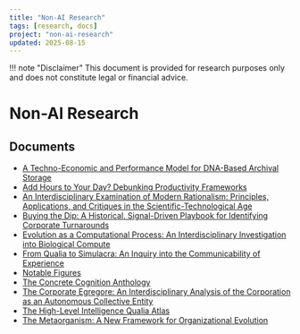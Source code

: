 ```yaml
---
title: "Non-AI Research"
tags: [research, docs]
project: "non-ai-research"
updated: 2025-08-15
---
```


!!! note "Disclaimer"
    This document is provided for research purposes only and does not constitute legal or financial advice.

# Non-AI Research

## Documents
- [A Techno-Economic and Performance Model for DNA-Based Archival Storage](dna-archival-storage-tepm.md)
- [Add Hours to Your Day? Debunking Productivity Frameworks](add-hours-to-your-day.md)
- [An Interdisciplinary Examination of Modern Rationalism: Principles, Applications, and Critiques in the Scientific-Technological Age](modern-rationalism.md)
- [Buying the Dip: A Historical, Signal-Driven Playbook for Identifying Corporate Turnarounds](buying-the-dip-playbook.md)
- [Evolution as a Computational Process: An Interdisciplinary Investigation into Biological Compute](evolution-as-a-computational-process.md)
- [From Qualia to Simulacra: An Inquiry into the Communicability of Experience](from-qualia-to-simulacra.md)
- [Notable Figures](inspiring-figures.md)
- [The Concrete Cognition Anthology](concrete-cognition-anthology.md)
- [The Corporate Egregore: An Interdisciplinary Analysis of the Corporation as an Autonomous Collective Entity](corporate-egregore.md)
- [The High-Level Intelligence Qualia Atlas](high-level-intelligence-qualia-atlas.md)
- [The Metaorganism: A New Framework for Organizational Evolution](metaorganism.md)
